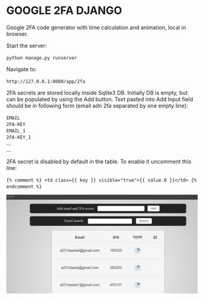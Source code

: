 # GOOGLE 2FA DJANGO

Google 2FA code generator with time calculation and animation, local in browser.

Start the server:

`python manage.py runserver`

Navigate to:

`http://127.0.0.1:8000/app/2fa`

2FA secrets are stored locally inside Sqlite3 DB. Initially DB is empty, but can be populated by using the Add button.
Text pasted into Add Input field should be in following form (email adn 2fa separated by one empty line):

`EMAIL`<br />
`2FA-KEY`<br />
`EMAIL_1`<br />
`2FA-KEY_1`<br />
...<br />
...

2FA secret is disabled by default in the table. To enable it uncomment this line:

`{% comment %} <td class={{ key }} visible="true">{{ value.0 }}</td> {% endcomment %}`<br />

![alt text](https://github.com/Aback231/GOOGLE-2FA-DJANGO/blob/main/WebUI.png?raw=true)
